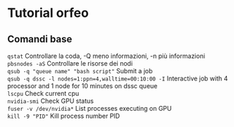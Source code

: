 # Tutorial orfeo

## Comandi base

`qstat` Controllare la coda, -Q meno informazioni, -n più informazioni  
`pbsnodes -aS` Controllare le risorse dei nodi  
`qsub -q "queue name" "bash script"` Submit a job  
`qsub -q dssc -l nodes=1:ppn=4,walltime=00:10:00 -I` Interactive job with 4 processor and 1 node for 10 minutes on dssc queue  
`lscpu` Check current cpu  
`nvidia-smi` Check GPU status  
`fuser -v /dev/nvidia*` List processes executing on GPU  
`kill -9 "PID"` Kill process number PID  
